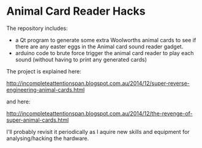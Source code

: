 Animal Card Reader Hacks
============

The repository includes:
* a Qt program to generate some extra Woolworths animal cards to see if there are any easter eggs in the Animal card sound reader gadget.
* arduino code to brute force trigger the animal card reader to play each sound (without having to print any generated cards)

The project is explained here:

http://incompleteattentionspan.blogspot.com.au/2014/12/super-reverse-engineering-animal-cards.html

and here:

http://incompleteattentionspan.blogspot.com.au/2014/12/the-revenge-of-super-animal-cards.html

I'll probably revisit it periodically as I aquire new skills and equipment for analysing/hacking the hardware.
